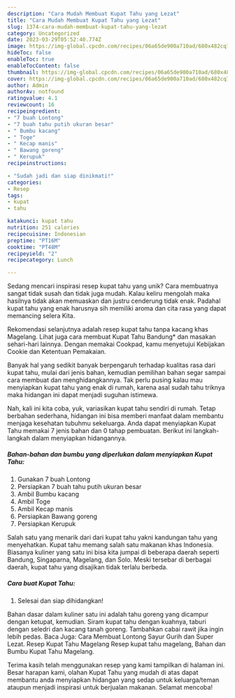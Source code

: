 ```yaml
---
description: "Cara Mudah Membuat Kupat Tahu yang Lezat"
title: "Cara Mudah Membuat Kupat Tahu yang Lezat"
slug: 1374-cara-mudah-membuat-kupat-tahu-yang-lezat
category: Uncategorized
date: 2023-03-29T05:52:40.774Z
image: https://img-global.cpcdn.com/recipes/06a65de900a710ad/680x482cq70/kupat-tahu-foto-resep-utama.jpg
hideToc: false
enableToc: true
enableTocContent: false
thumbnail: https://img-global.cpcdn.com/recipes/06a65de900a710ad/680x482cq70/kupat-tahu-foto-resep-utama.jpg
cover: https://img-global.cpcdn.com/recipes/06a65de900a710ad/680x482cq70/kupat-tahu-foto-resep-utama.jpg
author: Admin
authorAv: notfound
ratingvalue: 4.1
reviewcount: 16
recipeingredient:
- "7 buah Lontong"
- "7 buah tahu putih ukuran besar"
- " Bumbu kacang"
- " Toge"
- " Kecap manis"
- " Bawang goreng"
- " Kerupuk"
recipeinstructions:

- "Sudah jadi dan siap dinikmati!"
categories:
- Resep
tags:
- kupat
- tahu

katakunci: kupat tahu 
nutrition: 251 calories
recipecuisine: Indonesian
preptime: "PT16M"
cooktime: "PT48M"
recipeyield: "2"
recipecategory: Lunch

---
```





Sedang mencari inspirasi resep kupat tahu yang unik? Cara membuatnya sangat tidak susah dan tidak juga mudah. Kalau keliru mengolah maka hasilnya tidak akan memuaskan dan justru cenderung tidak enak. Padahal kupat tahu yang enak harusnya sih memiliki aroma dan cita rasa yang dapat memancing selera Kita.





Rekomendasi selanjutnya adalah resep kupat tahu tanpa kacang khas Magelang. Lihat juga cara membuat Kupat Tahu Bandung* dan masakan sehari-hari lainnya. Dengan memakai Cookpad, kamu menyetujui Kebijakan Cookie dan Ketentuan Pemakaian.

Banyak hal yang sedikit banyak berpengaruh terhadap kualitas rasa dari kupat tahu, mulai dari jenis bahan, kemudian pemilihan bahan segar sampai cara membuat dan menghidangkannya. Tak perlu pusing kalau mau menyiapkan kupat tahu yang enak di rumah, karena asal sudah tahu triknya maka hidangan ini dapat menjadi suguhan istimewa.






Nah, kali ini kita coba, yuk, variasikan kupat tahu sendiri di rumah. Tetap berbahan sederhana, hidangan ini bisa memberi manfaat dalam membantu menjaga kesehatan tubuhmu sekeluarga. Anda dapat menyiapkan Kupat Tahu memakai 7 jenis bahan dan 0 tahap pembuatan. Berikut ini langkah-langkah dalam menyiapkan hidangannya.

<!--inarticleads1-->

##### Bahan-bahan dan bumbu yang diperlukan dalam menyiapkan Kupat Tahu:

1. Gunakan 7 buah Lontong
1. Persiapkan 7 buah tahu putih ukuran besar
1. Ambil  Bumbu kacang
1. Ambil  Toge
1. Ambil  Kecap manis
1. Persiapkan  Bawang goreng
1. Persiapkan  Kerupuk


Salah satu yang menarik dari dari kupat tahu yakni kandungan tahu yang menyehatkan. Kupat tahu memang salah satu makanan khas Indonesia. Biasanya kuliner yang satu ini bisa kita jumpai di beberapa daerah seperti Bandung, Singaparna, Magelang, dan Solo. Meski tersebar di berbagai daerah, kupat tahu yang disajikan tidak terlalu berbeda. 

<!--inarticleads2-->

##### Cara buat Kupat Tahu:


1. Selesai dan siap dihidangkan!

Bahan dasar dalam kuliner satu ini adalah tahu goreng yang dicampur dengan ketupat, kemudian. Siram kupat tahu dengan kuahnya, taburi dengan seledri dan kacang tanah goreng. Tambahkan cabai rawit jika ingin lebih pedas. Baca Juga: Cara Membuat Lontong Sayur Gurih dan Super Lezat. Resep Kupat Tahu Magelang Resep kupat tahu magelang, Bahan dan Bumbu Kupat Tahu Magelang. 

Terima kasih telah menggunakan resep yang kami tampilkan di halaman ini. Besar harapan kami, olahan Kupat Tahu yang mudah di atas dapat membantu anda menyiapkan hidangan yang sedap untuk keluarga/teman ataupun menjadi inspirasi untuk berjualan makanan. Selamat mencoba!
